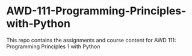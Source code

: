 # AWD-111-Programming-Principles-with-Python
This repo contains the assignments and course content for AWD 111: Programming Principles 1 with Python
